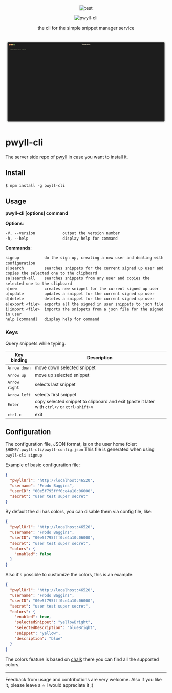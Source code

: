 <div align="center">
  <img src="https://img.shields.io/github/actions/workflow/status/carvilsi/pwyll-cli/tests.yml?logo=github&label=tests" alt="test">
  <p></p>
  <p>
    <img src=".github/imgages/pwyll-cli.png" alt="pwyll-cli" >
  </p>
  <p>the cli for the simple snippet manager service</p>
</div>

<p align="center">
  <br>
  <img src=".github/images/find-snippet.gif" width="600" alt="find snippet">
  <br>
</p>

# pwyll-cli

The server side repo of [pwyll](https://github.com/carvilsi/pwyll) in case you want to install it.

## Install

`$ npm install -g pwyll-cli`

## Usage

**pwyll-cli [options] command**

**Options**:

    -V, --version            output the version number
    -h, --help               display help for command


**Commands**:

    signup           do the sign up, creating a new user and dealing with configuration
    s|search         searches snippets for the current signed up user and copies the selected one to the clipboard
    sa|search-all    searches snippets from any user and copies the selected one to the clipboard
    n|new            creates new snippet for the current signed up user
    u|update         updates a snippet for the current signed up user
    d|delete         deletes a snippet for the current signed up user
    e|export <file>  exports all the signed in user snippets to json file
    i|import <file>  imports the snippets from a json file for the signed in user
    help [command]   display help for command

### Keys

Query snippets while typing.

|  Key binding  |                                  Description                                                |
|---------------|---------------------------------------------------------------------------------------------|
| `Arrow down`  | move down selected snippet                                                                  |
| `Arrow up`    | move up selected snippet                                                                    |
| `Arrow right` | selects last snippet                                                                        |
| `Arrow left`  | selects first snippet                                                                       |
| `Enter`       | copy selected snippet to clipboard and exit (paste it later with `ctrl+v` or `ctrl+shift+v` |
| `ctrl-c`      | exit                                                                                        |

## Configuration

The configuration file, JSON format, is on the user home foler: 
`$HOME/.pwyll-cli/pwyll-config.json`
This file is generated when using `pwyll-cli signup`

Example of basic configuration file:

```json
{
  "pwyllUrl": "http://localhost:46520",
  "username": "Frodo Baggins",
  "userID": "00e5f795fff0ce4a10c06000",
  "secret": "user test super secret"
}
```

By default the cli has colors, you can disable them via config file, like: 

```json
{
  "pwyllUrl": "http://localhost:46520",
  "username": "Frodo Baggins",
  "userID": "00e5f795fff0ce4a10c06000",
  "secret": "user test super secret", 
  "colors": { 
    "enabled": false 
  }
}
```

Also it's possible to customize the colors, this is an example:

```json
{
  "pwyllUrl": "http://localhost:46520",
  "username": "Frodo Baggins",
  "userID": "00e5f795fff0ce4a10c06000",
  "secret": "user test super secret", 
  "colors": { 
    "enabled": true, 
    "selectedSnippet": "yellowBright", 
    "selectedDescription": "blueBright", 
    "snippet": "yellow", 
    "description": "blue" 
  }
}
```

The colors feature is based on [chalk](https://www.npmjs.com/package/chalk) there you can find all the supported colors.

---

Feedback from usage and contributions are very welcome.
Also if you like it, please leave a :star: I would appreciate it ;)
